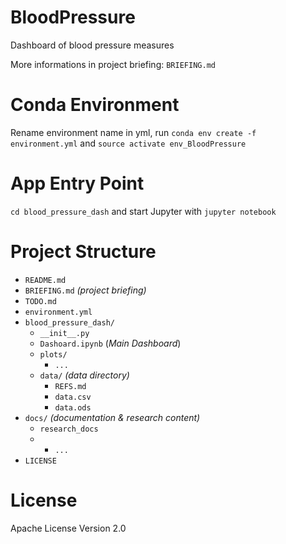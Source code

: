 # BloodPressure
Dashboard of blood pressure measures

More informations in project briefing: `BRIEFING.md`

# Conda Environment
Rename environment name in yml, run `conda env create -f environment.yml` and `source activate env_BloodPressure`

# App Entry Point
`cd blood_pressure_dash` and start Jupyter with `jupyter notebook`

# Project Structure
* `README.md`
* `BRIEFING.md` _(project briefing)_
* `TODO.md`
* `environment.yml`
* `blood_pressure_dash/`
    * `__init__.py`
    * `Dashoard.ipynb` (_Main Dashboard_)
    * `plots/`
        * `...`
    * `data/` _(data directory)_
        * `REFS.md`
        * `data.csv`
        * `data.ods`
* `docs/` _(documentation & research content)_
    * `research_docs`
    * * `...`
* `LICENSE`

# License
Apache License Version 2.0
